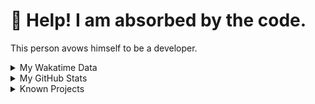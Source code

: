 # 🥺 Help! I am absorbed by the code. 

This person avows himself to be a developer.

<details>

<summary>My Wakatime Data</summary>

<!--START_SECTION:waka-->
![Lines of code](https://img.shields.io/badge/From%20Hello%20World%20I%27ve%20Written-8.8%20million%20lines%20of%20code-blue)

**🐱 My GitHub Data** 

> 📦 760.7 kB Used in GitHub's Storage 
 > 
> 🏆 189 Contributions in the Year 2024
 > 
> 🚫 Not Opted to Hire
 > 
> 📜 86 Public Repositories 
 > 
> 🔑 26 Private Repositories 
 > 
**I'm an Early 🐤** 

```text
🌞 Morning                2089 commits        ██████░░░░░░░░░░░░░░░░░░░   24.18 % 
🌆 Daytime                3653 commits        ███████████░░░░░░░░░░░░░░   42.28 % 
🌃 Evening                2824 commits        ████████░░░░░░░░░░░░░░░░░   32.69 % 
🌙 Night                  74 commits          ░░░░░░░░░░░░░░░░░░░░░░░░░   00.86 % 
```
📅 **I'm Most Productive on Wednesday** 

```text
Monday                   1062 commits        ███░░░░░░░░░░░░░░░░░░░░░░   12.29 % 
Tuesday                  1492 commits        ████░░░░░░░░░░░░░░░░░░░░░   17.27 % 
Wednesday                1511 commits        ████░░░░░░░░░░░░░░░░░░░░░   17.49 % 
Thursday                 1226 commits        ████░░░░░░░░░░░░░░░░░░░░░   14.19 % 
Friday                   1284 commits        ████░░░░░░░░░░░░░░░░░░░░░   14.86 % 
Saturday                 1105 commits        ███░░░░░░░░░░░░░░░░░░░░░░   12.79 % 
Sunday                   960 commits         ███░░░░░░░░░░░░░░░░░░░░░░   11.11 % 
```


**I Mostly Code in Go** 

```text
Python                   22 repos            ██████░░░░░░░░░░░░░░░░░░░   22.22 % 
TeX                      6 repos             ██░░░░░░░░░░░░░░░░░░░░░░░   06.06 % 
Swift                    3 repos             █░░░░░░░░░░░░░░░░░░░░░░░░   03.03 % 
Shell                    2 repos             █░░░░░░░░░░░░░░░░░░░░░░░░   02.02 % 
Rust                     2 repos             █░░░░░░░░░░░░░░░░░░░░░░░░   02.02 % 
```




 Last Updated on 23/01/2024 01:19:37 UTC
<!--END_SECTION:waka-->

</details>

<details>
 
 <summary>My GitHub Stats</summary>

[![CDFMLR's github stats](https://github-readme-stats.vercel.app/api?username=cdfmlr&count_private=true&show_icons=true)](https://github.com/anuraghazra/github-readme-stats)
 
</details>

<details>

<summary>Known Projects</summary>

[![Star History Chart](https://api.star-history.com/svg?repos=cdfmlr/pyflowchart,cdfmlr/muvtuber,cdfmlr/crud,cdfmlr/murecom-verse-1,cdfmlr/murecom-intro&type=Date)](https://star-history.com/#cdfmlr/pyflowchart&cdfmlr/muvtuber&cdfmlr/crud&cdfmlr/murecom-verse-1&cdfmlr/murecom-intro&Date)

 </details>
